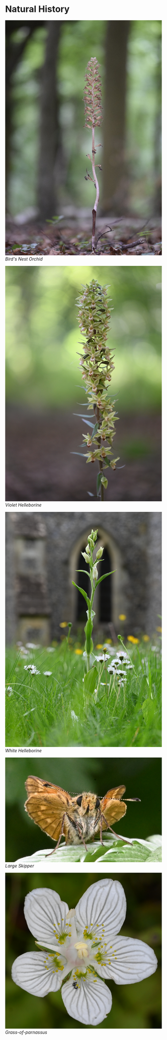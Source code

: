 # Natural History

![Bird's Nest Orchid](/assets/images/HOSKIN_CS_Class_13_Neottia_nidus-avis_Oxfordshire-small.JPG)
*Bird's Nest Orchid*

![Violet Helleborine](/assets/images/HOSKIN_CS_Class_14_Epipactis_purpurata_Wiltshire.JPG)
*Violet Helleborine*

![White Helleborine](/assets/images/HOSKIN_CHRISTOPHER_Class_11_Cephalanthera_damasonium_Buckinghamshire.JPG)
*White Helleborine*

![Large Skipper](/assets/images/2021-07-11_Kidlington_Large_Skipper.JPG)
*Large Skipper*

![Grass-of-parnassus](/assets/images/Grass-of-parnassus.JPG)
*Grass-of-parnassus*

